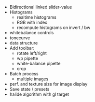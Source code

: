 - Bidirectional linked slider-value
- Histograms
  - realtime histograms
  - RGB with index
  - recompute histograms on invert / bw
- whitebalance controls
- tonecurve
- data structure
- Add toolbar: 
  - rotate left/right
  - wp pipette
  - white-balance pipette
  - crop
- Batch process
  - multiple images
- perf. and texture size for image display
- Save state / presets
- halide algorithm with gl target
